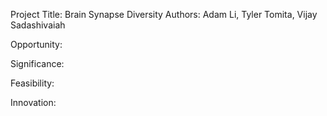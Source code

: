 Project Title: Brain Synapse Diversity
Authors: Adam Li, Tyler Tomita, Vijay Sadashivaiah

Opportunity:


Significance:

Feasibility:


Innovation:

